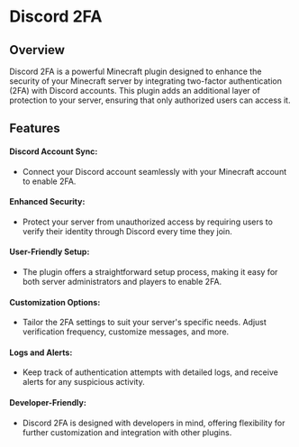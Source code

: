 # Discord 2FA 

## Overview
Discord 2FA is a powerful Minecraft plugin designed to enhance the security of your Minecraft server by integrating two-factor authentication (2FA) with Discord accounts. This plugin adds an additional layer of protection to your server, ensuring that only authorized users can access it.

## Features
#### Discord Account Sync: 
- Connect your Discord account seamlessly with your Minecraft account to enable 2FA.

#### Enhanced Security: 
- Protect your server from unauthorized access by requiring users to verify their identity through Discord every time they join.

#### User-Friendly Setup: 
- The plugin offers a straightforward setup process, making it easy for both server administrators and players to enable 2FA.

#### Customization Options: 
- Tailor the 2FA settings to suit your server's specific needs. Adjust verification frequency, customize messages, and more.

#### Logs and Alerts: 
- Keep track of authentication attempts with detailed logs, and receive alerts for any suspicious activity.

#### Developer-Friendly: 
- Discord 2FA is designed with developers in mind, offering flexibility for further customization and integration with other plugins.



